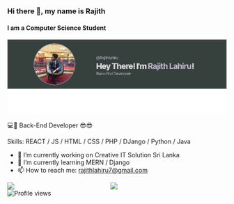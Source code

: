 ### Hi there 👋, my name is Rajith
#### I am a Computer Science Student
![I am a Computer Science Student](https://github.com/Rajithlahiru/Rajithlahiru/blob/main/image.png?raw=true)

💻🔩 Back-End Developer 😎😎

Skills: REACT / JS / HTML / CSS / PHP / DJango / Python / Java

- 🔭 I’m currently working on Creative IT Solution Sri Lanka 
- 🌱 I’m currently learning MERN / Django 
- 📫 How to reach me: rajithlahiru7@gmail.com 
     


<img align="left" width="47%" src="https://github-readme-stats.vercel.app/api/top-langs/?username=Rajithlahiru&layout=compact" />

<img align="left" width="47%" src="https://github-readme-stats.vercel.app/api?username=Rajithlahiru&show_icons=true&count_private=true&theme=tokyonight"/>

![Profile views](https://gpvc.arturio.dev/Rajithlahiru) 


